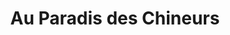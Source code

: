 ---
title: "Au Paradis des Chineurs"
url: /vergongheon/au-paradis-des-chineurs/
shop: antiquités
---